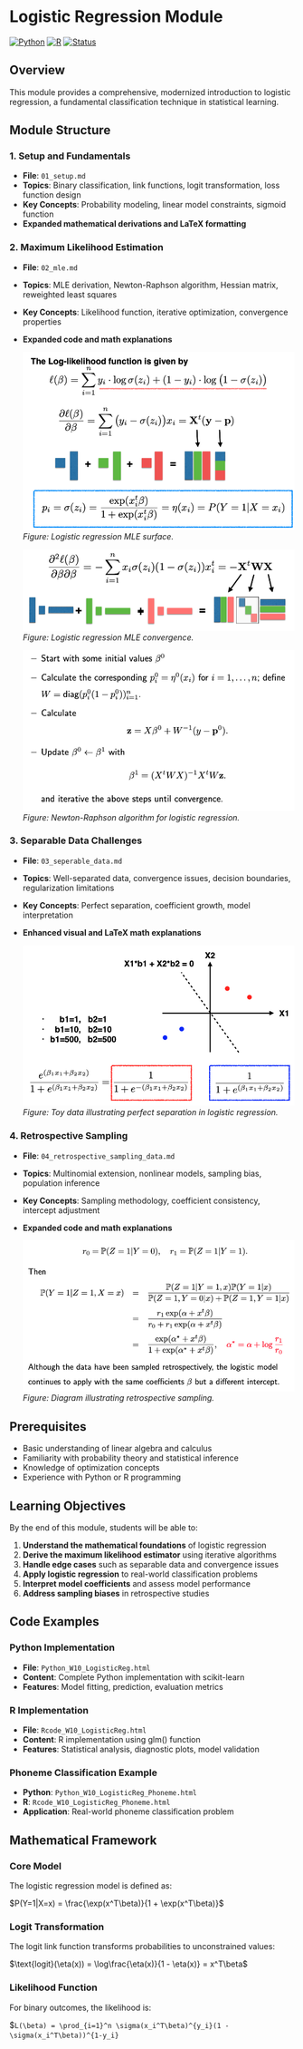 # Logistic Regression Module

[![Python](https://img.shields.io/badge/Python-3.8+-blue.svg)](https://www.python.org/)
[![R](https://img.shields.io/badge/R-4.0+-green.svg)](https://www.r-project.org/)
[![Status](https://img.shields.io/badge/Status-Complete-brightgreen.svg)](https://github.com/darinz/Statistical-Learning)

## Overview

This module provides a comprehensive, modernized introduction to logistic regression, a fundamental classification technique in statistical learning.

## Module Structure

### 1. Setup and Fundamentals
- **File**: `01_setup.md`
- **Topics**: Binary classification, link functions, logit transformation, loss function design
- **Key Concepts**: Probability modeling, linear model constraints, sigmoid function
- **Expanded mathematical derivations and LaTeX formatting**

### 2. Maximum Likelihood Estimation
- **File**: `02_mle.md`
- **Topics**: MLE derivation, Newton-Raphson algorithm, Hessian matrix, reweighted least squares
- **Key Concepts**: Likelihood function, iterative optimization, convergence properties
- **Expanded code and math explanations**

  ![Logistic regression MLE surface.](../_images/w10_MLE_1.png)
  *Figure: Logistic regression MLE surface.*

  ![Logistic regression MLE convergence.](../_images/w10_MLE_2.png)
  *Figure: Logistic regression MLE convergence.*

  ![Newton-Raphson algorithm for logistic regression.](../_images/w10_MLE_alg.png)
  *Figure: Newton-Raphson algorithm for logistic regression.*

### 3. Separable Data Challenges
- **File**: `03_seperable_data.md`
- **Topics**: Well-separated data, convergence issues, decision boundaries, regularization limitations
- **Key Concepts**: Perfect separation, coefficient growth, model interpretation
- **Enhanced visual and LaTeX math explanations**

  ![Toy data illustrating perfect separation in logistic regression.](../_images/w10_separable_toy_data.png)
  *Figure: Toy data illustrating perfect separation in logistic regression.*

### 4. Retrospective Sampling
- **File**: `04_retrospective_sampling_data.md`
- **Topics**: Multinomial extension, nonlinear models, sampling bias, population inference
- **Key Concepts**: Sampling methodology, coefficient consistency, intercept adjustment
- **Expanded code and math explanations**

  ![Diagram illustrating retrospective sampling.](../_images/w10_sampling.png)
  *Figure: Diagram illustrating retrospective sampling.*

## Prerequisites

- Basic understanding of linear algebra and calculus
- Familiarity with probability theory and statistical inference
- Knowledge of optimization concepts
- Experience with Python or R programming

## Learning Objectives

By the end of this module, students will be able to:

1. **Understand the mathematical foundations** of logistic regression
2. **Derive the maximum likelihood estimator** using iterative algorithms
3. **Handle edge cases** such as separable data and convergence issues
4. **Apply logistic regression** to real-world classification problems
5. **Interpret model coefficients** and assess model performance
6. **Address sampling biases** in retrospective studies

## Code Examples

### Python Implementation
- **File**: `Python_W10_LogisticReg.html`
- **Content**: Complete Python implementation with scikit-learn
- **Features**: Model fitting, prediction, evaluation metrics

### R Implementation
- **File**: `Rcode_W10_LogisticReg.html`
- **Content**: R implementation using glm() function
- **Features**: Statistical analysis, diagnostic plots, model validation

### Phoneme Classification Example
- **Python**: `Python_W10_LogisticReg_Phoneme.html`
- **R**: `Rcode_W10_LogisticReg_Phoneme.html`
- **Application**: Real-world phoneme classification problem

## Mathematical Framework

### Core Model
The logistic regression model is defined as:

$`P(Y=1|X=x) = \frac{\exp(x^T\beta)}{1 + \exp(x^T\beta)}`$

### Logit Transformation
The logit link function transforms probabilities to unconstrained values:

$`\text{logit}(\eta(x)) = \log\frac{\eta(x)}{1 - \eta(x)} = x^T\beta`$

### Likelihood Function
For binary outcomes, the likelihood is:

$`L(\beta) = \prod_{i=1}^n \sigma(x_i^T\beta)^{y_i}(1 - \sigma(x_i^T\beta))^{1-y_i}`